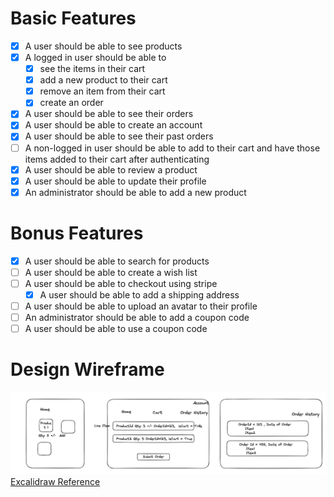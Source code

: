 # Basic Features

- [x] A user should be able to see products
- [x] A logged in user should be able to
  - [x] see the items in their cart
  - [x] add a new product to their cart
  - [x] remove an item from their cart
  - [x] create an order
- [x] A user should be able to see their orders
- [x] A user should be able to create an account
- [x] A user should be able to see their past orders
- [ ] A non-logged in user should be able to add to their cart and have those items added to their cart after authenticating
- [x] A user should be able to review a product
- [x] A user should be able to update their profile
- [x] An administrator should be able to add a new product

# Bonus Features

- [x] A user should be able to search for products
- [ ] A user should be able to create a wish list
- [ ] A user should be able to checkout using stripe
  - [x] A user should be able to add a shipping address
- [ ] A user should be able to upload an avatar to their profile
- [ ] An administrator should be able to add a coupon code
- [ ] A user should be able to use a coupon code

# Design Wireframe

![Wireframe](Wireframe.png)
[Excalidraw Reference](https://excalidraw.com/#room=f9a4d1f3b3eedae37485,fMAg9Q5MQjcqxRf6tUwELw)
